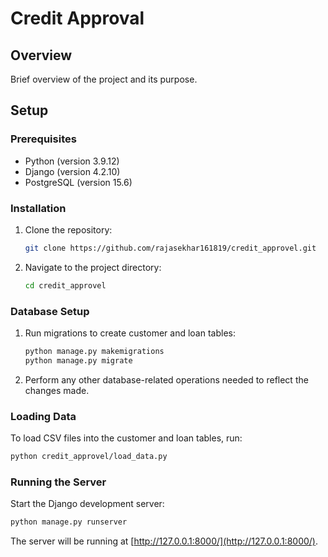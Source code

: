 # Credit Approval

## Overview

Brief overview of the project and its purpose.

## Setup

### Prerequisites

- Python (version 3.9.12)
- Django (version 4.2.10)
- PostgreSQL (version 15.6)

### Installation

1. Clone the repository:

   ```bash
   git clone https://github.com/rajasekhar161819/credit_approvel.git
   ```

2. Navigate to the project directory:

   ```bash
   cd credit_approvel
   ```


### Database Setup

1. Run migrations to create customer and loan tables:

   ```bash
   python manage.py makemigrations
   python manage.py migrate
   ```

2. Perform any other database-related operations needed to reflect the changes made.

### Loading Data

To load CSV files into the customer and loan tables, run:

```bash
python credit_approvel/load_data.py
```

### Running the Server

Start the Django development server:

```bash
python manage.py runserver
```

The server will be running at [http://127.0.0.1:8000/](http://127.0.0.1:8000/).


